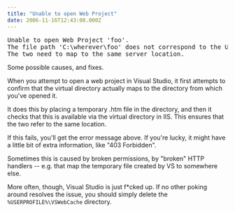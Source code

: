 ```yaml
---
title: "Unable to open Web Project"
date: 2006-11-16T12:43:08.000Z
---
```

<pre>Unable to open Web Project 'foo'.
The file path 'C:\wherever\foo' does not correspond to the URL 'http://localhost/foo'.
The two need to map to the same server location.</pre>

Some possible causes, and fixes.

When you attempt to open a web project in Visual Studio, it first attempts to confirm that the virtual directory actually maps to the directory from which you've opened it.

It does this by placing a temporary .htm file in the directory, and then it checks that this is available via the virtual directory in IIS. This ensures that the two refer to the same location.

If this fails, you'll get the error message above. If you're lucky, it might have a little bit of extra information, like "403 Forbidden".

Sometimes this is caused by broken permissions, by "broken" HTTP handlers -- e.g. that map the temporary file created by VS to somewhere else.

More often, though, Visual Studio is just f*cked up. If no other poking around resolves the issue, you should simply delete the `%USERPROFILE%\VSWebCache` directory.
